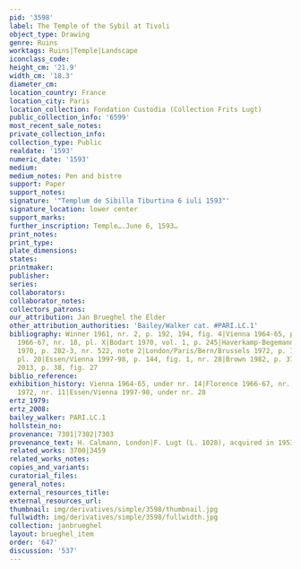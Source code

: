 ```yaml
---
pid: '3598'
label: The Temple of the Sybil at Tivoli
object_type: Drawing
genre: Ruins
worktags: Ruins|Temple|Landscape
iconclass_code:
height_cm: '21.9'
width_cm: '18.3'
diameter_cm:
location_country: France
location_city: Paris
location_collection: Fondation Custodia (Collection Frits Lugt)
public_collection_info: '6599'
most_recent_sale_notes:
private_collection_info:
collection_type: Public
realdate: '1593'
numeric_date: '1593'
medium:
medium_notes: Pen and bistre
support: Paper
support_notes:
signature: '"Templum de Sibilla Tiburtina 6 iuli 1593"'
signature_location: lower center
support_marks:
further_inscription: Temple….June 6, 1593…
print_notes:
print_type:
plate_dimensions:
states:
printmaker:
publisher:
series:
collaborators:
collaborator_notes:
collectors_patrons:
our_attribution: Jan Brueghel the Elder
other_attribution_authorities: 'Bailey/Walker cat. #PARI.LC.1'
bibliography: Winner 1961, nr. 2, p. 192, 194, fig. 4|Vienna 1964-65, p. 32, nr. 14|Florence
  1966-67, nr. 18, pl. X|Bodart 1970, vol. 1, p. 245|Haverkamp-Begemann and Logan
  1970, p. 282-3, nr. 522, note 2|London/Paris/Bern/Brussels 1972, p. 14-5, nr. 11,
  pl. 20|Essen/Vienna 1997-98, p. 144, fig. 1, nr. 28|Brown 1982, p. 370, pl. 13|Ruby
  2013, p. 38, fig. 27
biblio_reference:
exhibition_history: Vienna 1964-65, under nr. 14|Florence 1966-67, nr. 18|London/Paris/Bern/Brussels
  1972, nr. 11|Essen/Vienna 1997-98, under nr. 28
ertz_1979:
ertz_2008:
bailey_walker: PARI.LC.1
hollstein_no:
provenance: 7301|7302|7303
provenance_text: H. Calmann, London|F. Lugt (L. 1028), acquired in 1953
related_works: 3700|3459
related_works_notes:
copies_and_variants:
curatorial_files:
general_notes:
external_resources_title:
external_resources_url:
thumbnail: img/derivatives/simple/3598/thumbnail.jpg
fullwidth: img/derivatives/simple/3598/fullwidth.jpg
collection: janbrueghel
layout: brueghel_item
order: '647'
discussion: '537'
---
```

